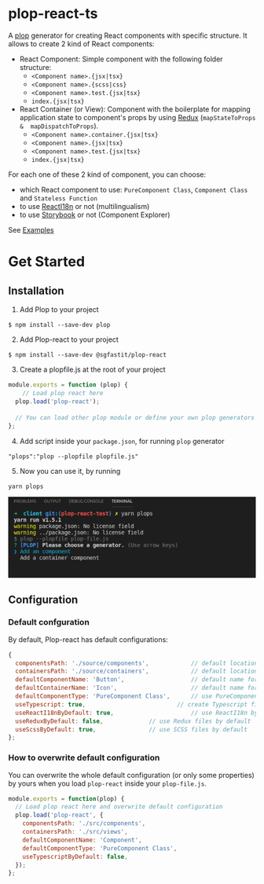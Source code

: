 # plop-react-ts
A [plop](https://plopjs.com/) generator for creating React components with specific structure.
It allows to create 2 kind of React components:
* React Component: Simple component with the following folder structure:
    * `<Component name>.{jsx|tsx}`
    * `<Component name>.{scss|css}`
    * `<Component name>.test.{jsx|tsx}`
    * `index.{jsx|tsx}`
* React Container (or View): Component with the boilerplate for mapping application state to component's props by using [Redux](https://redux.js.org/) (`mapStateToProps &  mapDispatchToProps`).
    * `<Component name>.container.{jsx|tsx}`
    * `<Component name>.{jsx|tsx}`
    * `<Component name>.test.{jsx|tsx}`
    * `index.{jsx|tsx}`

For each one of these 2 kind of component, you can choose:
* which React component to use: `PureComponent Class`, `Component Class` and `Stateless Function`
* to use [ReactI18n](https://react.i18next.com/) or not (multilingualism)
* to use [Storybook](https://storybook.js.org/) or not (Component Explorer)

See [Examples](./examples)

# Get Started

## Installation

1. Add Plop to your project

```
$ npm install --save-dev plop
```

2. Add Plop-react to your project

```
$ npm install --save-dev @sgfastit/plop-react
```

3. Create a plopfile.js at the root of your project
``` javascript
module.exports = function (plop) {
	// Load plop react here
  plop.load('plop-react');

  // You can load other plop module or define your own plop generators or helpers, here
};
```

4. Add script inside your `package.json`, for running `plop` generator
```
"plops":"plop --plopfile plopfile.js"
```

5. Now you can use it, by running

```
yarn plops
```

![yarn plop-react](./doc/plop-react.png)

## Configuration

### Default confguration

By default, Plop-react has default configurations:

``` javascript
{
  componentsPath: './source/components',    		// default location for components
  containersPath: './source/containers',    		// default location for containers
  defaultComponentName: 'Button',           		// default name for component
  defaultContainerName: 'Icon',             		// default name for containers
  defaultComponentType: 'PureComponent Class',  	// use PureComponent Class by default
  useTypescript: true,                   		// create Typescript files
  useReactI18nByDefault: true,              		// use ReactI18n by default
  useReduxByDefault: false,				// use Redux files by default  
  useScssByDefault: true,				// use SCSS files by default
};

```

### How to overwrite default configuration

You can overwrite the whole default configuration (or only some properties) by yours when you load `plop-react` inside your `plop-file.js`.

``` javascript
module.exports = function(plop) {
  // Load plop react here and overwrite default configuration
  plop.load('plop-react', {
    componentsPath: './src/components',
    containersPath: './src/views',
    defaultComponentName: 'Component',
    defaultComponentType: 'PureComponent Class',
    useTypescriptByDefault: false,
  });
};
```
